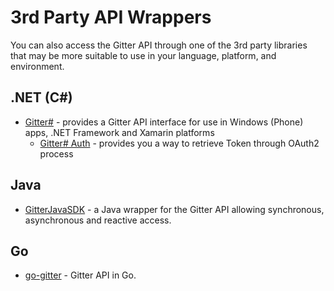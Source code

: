 # 3rd Party API Wrappers

You can also access the Gitter API through one of the 3rd party libraries that may be more suitable to use in your language, platform, and environment.

## .NET (C#)

* [Gitter#](https://github.com/Odonno/gitter-api-pcl) - provides a Gitter API interface for use in Windows (Phone) apps, .NET Framework and Xamarin platforms
	* [Gitter# Auth](https://github.com/Odonno/gitter-api-auth) - provides you a way to retrieve Token through OAuth2 process

## Java

* [GitterJavaSDK](https://github.com/Gitteroid/GitterJavaSDK) - a Java wrapper for the Gitter API allowing synchronous, asynchronous and reactive access. 

## Go

* [go-gitter](https://github.com/sromku/go-gitter) - Gitter API in Go.